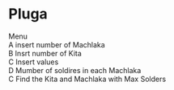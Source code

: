 # Pluga
Menu  
A insert number of Machlaka  
B Insrt number of Kita  
C Insert values  
D Mumber of soldires in each Machlaka  
C Find the Kita and Machlaka with Max Solders  
